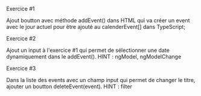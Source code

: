 Exercice #1

Ajout boutton avec méthode addEvent() dans HTML qui va créer un event avec le jour actuel pour être ajouté au calenderEvent[] dans TypeScript;

Exercice #2

Ajout un input à l'exercice #1 qui permet de sélectionner une date dynamiquement dans le addEvent(). HINT : ngModel, ngModelChange

Exercice #3

Dans la liste des events avec un champ input qui permet de changer le titre, ajouter un boutton deleteEvent(event). HINT : filter